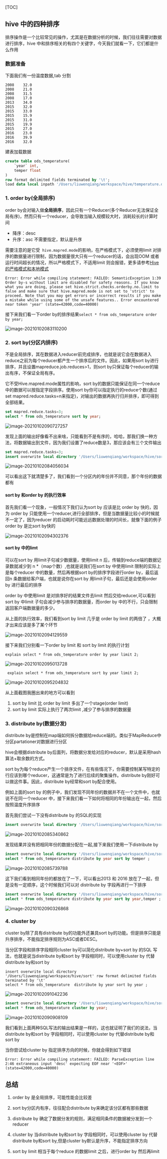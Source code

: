[TOC]

## hive 中的四种排序

排序操作是一个比较常见的操作，尤其是在数据分析的时候，我们往往需要对数据进行排序，hive 中和排序相关的有四个关键字，今天我们就看一下，它们都是什么作用

### 数据准备

下面我们有一份温度数据,tab 分割

```
2008	32.0
2008	21.0
2008	31.5
2008	17.0
2013	34.0
2015	32.0
2015	33.0
2015	15.9
2015	31.0
2015	19.9
2015	27.0
2016	23.0
2016	39.9
2016	32.0
```

建表加载数据

```sql
create table ods_temperature(
    `year` int,
    temper float
)
row format delimited fields terminated by '\t';
load data local inpath '/Users/liuwenqiang/workspace/hive/temperature.data' overwrite into table ods_temperature;
```



### 1. order by(全局排序)

order by会对输入做**全局排序**，因此只有一个Reducer(多个Reducer无法保证全局有序)，然而只有一个reducer，会导致当输入规模较大时，消耗较长的计算时间

- 降序：desc
- 升序：asc 不需要指定，默认是升序

需要注意的是它受` hive.mapred.mode`的影响，在严格模式下，必须使用limit 对排序的数据量进行限制，因为数据量很大只有一个reducer的话，会出现OOM 或者运行时间超长的情况，所以严格模式下，不适用limit 则会报错，更多请参考[Hive的严格模式和本地模式](https://blog.csdn.net/king14bhhb/article/details/111795036)

```
Error: Error while compiling statement: FAILED: SemanticException 1:39 Order by-s without limit are disabled for safety reasons. If you know what you are doing, please set hive.strict.checks.orderby.no.limit to false and make sure that hive.mapred.mode is not set to 'strict' to proceed. Note that you may get errors or incorrect results if you make a mistake while using some of the unsafe features.. Error encountered near token 'year' (state=42000,code=40000)
```

接下来我们看一下order by的排序结果`select * from ods_temperature order by year;`

![image-20210102083110200](https://kingcall.oss-cn-hangzhou.aliyuncs.com/blog/img/image-20210102083110200.png)





### 2. sort by(分区内排序)

不是全局排序，其在数据进入reducer前完成排序，也就是说它会在数据进入reduce之前为每个reducer都产生一个排序后的文件。因此，如果用sort by进行排序，并且设置mapreduce.job.reduces>1，则sort by只保证每个reducer的输出有序，不保证全局有序。

它不受Hive.mapred.mode属性的影响，sort by的数据只能保证在同一个reduce中的数据可以按指定字段排序。使用sort by你可以指定执行的reduce个数(通过set mapred.reduce.tasks=n来指定)，对输出的数据再执行归并排序，即可得到全部结果。



```sql
set mapred.reduce.tasks=3;
select * from ods_temperature sort by year;
```

![image-20210102090727257](https://kingcall.oss-cn-hangzhou.aliyuncs.com/blog/img/image-20210102090727257.png)

发现上面的输出好像看不出来啥，只能看到不是有序的，哈哈，那我们换一种方法，将数据输出到文件，因为我们设置了reduce数是3，那应该会有三个文件输出

```sql
set mapred.reduce.tasks=3;
insert overwrite local directory '/Users/liuwenqiang/workspace/hive/sort' row format delimited fields terminated by '\t' select * from ods_temperature sort by year;
```

![image-20210102084056034](https://kingcall.oss-cn-hangzhou.aliyuncs.com/blog/img/image-20210102084056034.png)

可以看出这下就清楚多了，我们看到一个分区内的年份并不同意，那个年份的数据都有



#### sort by 和order by 的执行效率

首先我们看一个现象，一般情况下我们认为sort by 应该是比 order by 快的，因为 order by 只能使用一个reducer,进行全部排序，但是当数据量比较小的时候就不一定了，因为reducer 的启动耗时可能远远数据处理的时间长，就像下面的例子order by 是比sort by快的

![image-20210102094302376](https://kingcall.oss-cn-hangzhou.aliyuncs.com/blog/img/image-20210102094302376.png)



#### sort by 中的limt

可以在sort by 用limit子句减少数据量，使用limit n 后，传输到reduce端的数据记录数就减少到 n *（map个数）,也就是说我们在sort by 中使用limit 限制的实际上是每个reducer 中的数量，然后再根据sort by的排序字段进行order by，最后返回n 条数据给客户端，也就是说你在sort by 用limit子句，最后还是会使用order by 进行最后的排序

order by 中使用limit 是对排序好的结果文件去limit 然后交给reducer,可以看到sort by 中limit 子句会减少参与排序的数据量，而order by 中的不行，只会限制返回客户端数据量的多少。

从上面的执行效率，我们看到sort by limit 几乎是 order by limit 的两倍了 ，大概才出来应该是多了某个环节

![image-20210102094129559](https://kingcall.oss-cn-hangzhou.aliyuncs.com/blog/img/image-20210102094129559.png)

接下来我们分别看一下order by limit 和 sort by limit 的执行计划

`explain select * from ods_temperature order by year limit 2;`

![image-20210102095013728](https://kingcall.oss-cn-hangzhou.aliyuncs.com/blog/img/image-20210102095013728.png)

` explain select * from ods_temperature sort by year limit 2;`

![image-20210102095204832](https://kingcall.oss-cn-hangzhou.aliyuncs.com/blog/img/image-20210102095204832.png)

从上面截图我圈出来的地方可以看到

1. sort by limit 比 order by limit 多出了一个stage(order limit)
2. sort by limit  实际上执行了两次limit ,减少了参与排序的数据量

### 3. distribute by(数据分发)

distribute by是控制在map端如何拆分数据给reduce端的。类似于MapReduce中分区partationer对数据进行分区

hive会根据distribute by后面列，将数据分发给对应的reducer，默认是采用hash算法+取余数的方式。

sort by为每个reduce产生一个排序文件，在有些情况下，你需要控制某写特定的行应该到哪个reducer，这通常是为了进行后续的聚集操作。distribute by刚好可以做这件事。因此，distribute by经常和sort by配合使用。

例如上面的sort by 的例子中，我们发现不同年份的数据并不在一个文件中，也就说不在同一个reducer 中，接下来我们看一下如何将相同的年份输出在一起，然后按照温度升序排序

首先我们尝试一下没有distribute by 的SQL的实现

```sql
insert overwrite local directory '/Users/liuwenqiang/workspace/hive/sort' row format delimited fields terminated by '\t'  select * from ods_temperature sort by temper ;
```

![image-20210102085340862](https://kingcall.oss-cn-hangzhou.aliyuncs.com/blog/img/image-20210102085340862.png)

发现结果并没有把相同年份的数据分配在一起,接下来我们使用一下distribute by 

```sql
insert overwrite local directory '/Users/liuwenqiang/workspace/hive/sort' row format delimited fields terminated by '\t' 
select * from ods_temperature distribute by year sort by temper ;
```

![image-20210102085739788](https://kingcall.oss-cn-hangzhou.aliyuncs.com/blog/img/image-20210102085739788.png)

这下我们看到相同年份的都放在了一下，可以看出2013 和 2016 放在了一起，但是没有一定顺序，这个时候我们可以对 distribute by 字段再进行一下排序

```sql
insert overwrite local directory '/Users/liuwenqiang/workspace/hive/sort' row format delimited fields terminated by '\t' 
select * from ods_temperature distribute by year sort by year,temper ;
```

![image-20210102090326868](https://kingcall.oss-cn-hangzhou.aliyuncs.com/blog/img/image-20210102090326868.png)



### 4. cluster by

cluster by除了具有distribute by的功能外还兼具sort by的功能。但是排序只能是升序排序，不能指定排序规则为ASC或者DESC。

当分区字段和排序字段相同cluster by可以简化distribute by+sort by 的SQL 写法，也就是说当distribute by和sort by 字段相同时，可以使用cluster by 代替distribute by和sort by

```
insert overwrite local directory '/Users/liuwenqiang/workspace/hive/sort' row format delimited fields terminated by '\t' 
select * from ods_temperature  distribute by year sort by year ;
```

![image-20210102091042236](https://kingcall.oss-cn-hangzhou.aliyuncs.com/blog/img/image-20210102091042236.png)

```sql
insert overwrite local directory '/Users/liuwenqiang/workspace/hive/sort' row format delimited fields terminated by '\t' 
select * from ods_temperature cluster by year;
```

![image-20210102090908109](https://kingcall.oss-cn-hangzhou.aliyuncs.com/blog/img/image-20210102090908109.png)



我们看到上面两种SQL写法的输出结果是一样的，这也就证明了我们的说法，当distribute by和sort by 字段相同时，可以使用cluster by 代替distribute by和sort by

当你尝试给cluster by  指定排序方向的时候，你就会得到如下错误

```
Error: Error while compiling statement: FAILED: ParseException line 2:46 extraneous input 'desc' expecting EOF near '<EOF>' (state=42000,code=40000)
```

## 总结

1. order by 是全局排序，可能性能会比较差

2. sort by分区内有序，往往配合distribute by来确定该分区都有那些数据

3. distribute by 确定了数据分发的规则，满足相同条件的数据被分发到一个reducer

4. cluster by 当distribute by和sort by 字段相同时，可以使用cluster by 代替distribute by和sort by,但是cluster by默认是升序，不能指定排序方向

5. sort by limit 相当于每个reduce 的数据limit 之后，进行order by 然后再limit 

   